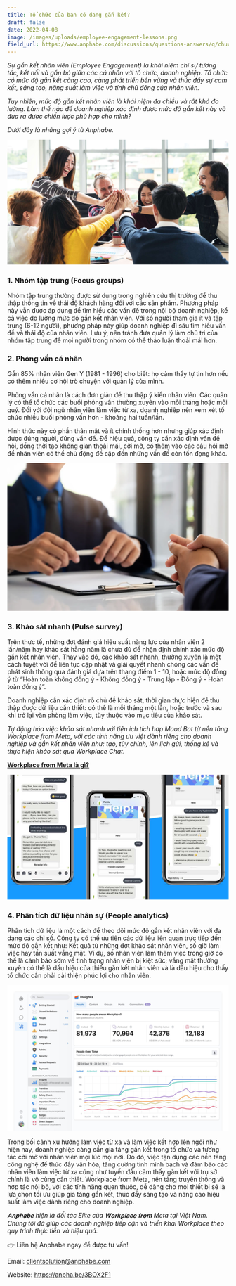 ```yaml
---
title: Tổ chức của bạn có đang gắn kết?
draft: false
date: 2022-04-08
image: /images/uploads/employee-engagement-lessons.png
field_url: https://www.anphabe.com/discussions/questions-answers/q/chuc-ban-dang-gan-ket/40533/answer
---
```

*Sự gắn kết nhân viên (Employee Engagement) là khái niệm chỉ sự tương tác, kết nối và gắn bó giữa các cá nhân với tổ chức, doanh nghiệp. Tổ chức có mức độ gắn kết càng cao, càng phát triển bền vững và thúc đẩy sự cam kết, sáng tạo, năng suất làm việc và tính chủ động của nhân viên.* 

*Tuy nhiên, mức độ gắn kết nhân viên là khái niệm đa chiều và rất khó đo lường. Làm thế nào để doanh nghiệp xác định được mức độ gắn kết này và đưa ra được chiến lược phù hợp cho mình?*  

*Dưới đây là những gợi ý từ Anphabe.* 

![Tổ chức có mức độ gắn kết càng cao, càng thúc đẩy sự cam kết, sáng tạo, năng suất làm việc và tính chủ động của nhân viên. ](/images/uploads/employee-engagement-software.jpg "Tổ chức có mức độ gắn kết càng cao, càng thúc đẩy sự cam kết, sáng tạo, năng suất làm việc và tính chủ động của nhân viên. ")

### **1. Nhóm tập trung (Focus groups)**

Nhóm tập trung thường được sử dụng trong nghiên cứu thị trường để thu thập thông tin về thái độ khách hàng đối với các sản phẩm. Phương pháp này vẫn được áp dụng để tìm hiểu các vấn đề trong nội bộ doanh nghiệp, kể cả việc đo lường mức độ gắn kết nhân viên. Với số người tham gia ít và tập trung (6-12 người), phương pháp này giúp doanh nghiệp đi sâu tìm hiểu vấn đề và thái độ của nhân viên. Lưu ý, nên tránh đưa quản lý làm chủ trì của nhóm tập trung để mọi người trong nhóm có thể thảo luận thoải mái hơn. 

### **2. Phỏng vấn cá nhân**

Gần 85% nhân viên Gen Y (1981 - 1996) cho biết: họ cảm thấy tự tin hơn nếu có thêm nhiều cơ hội trò chuyện với quản lý của mình.  

Phỏng vấn cá nhân là cách đơn giản để thu thập ý kiến nhân viên. Các quản lý có thể tổ chức các buổi phỏng vấn thường xuyên vào mỗi tháng hoặc mỗi quý. Đối với đội ngũ nhân viên làm việc từ xa, doanh nghiệp nên xem xét tổ chức nhiều buổi phỏng vấn hơn - khoảng hai tuần/lần.  

Hình thức này có phần thân mật và ít chính thống hơn nhưng giúp xác định được đúng người, đúng vấn đề. Để hiệu quả, công ty cần xác định vấn đề hỏi, đồng thời tạo không gian thoải mái, cởi mở, có thêm vào các câu hỏi mở để nhân viên có thể chủ động đề cập đến những vấn đề còn tồn đọng khác.

![Phỏng vấn cá nhân là cách đơn giản để thu thập ý kiến nhân viên. ](/images/uploads/bigstock-job-interview-young-executive-263777536.webp "Phỏng vấn cá nhân là cách đơn giản để thu thập ý kiến nhân viên. ")

### **3. Khảo sát nhanh (Pulse survey)**

Trên thực tế, những đợt đánh giá hiệu suất năng lực của nhân viên 2 lần/năm hay khảo sát hằng năm là chưa đủ để nhận định chính xác mức độ gắn kết nhân viên. Thay vào đó, các khảo sát nhanh, thường xuyên là một cách tuyệt vời để liên tục cập nhật và giải quyết nhanh chóng các vấn đề phát sinh thông qua  đánh giá dựa trên thang điểm 1 - 10, hoặc mức độ đồng ý từ “Hoàn toàn không đồng ý - Không đồng ý - Trung lập - Đồng ý - Hoàn toàn đồng ý”.  

Doanh nghiệp cần xác định rõ chủ đề khảo sát, thời gian thực hiện để thu thập được dữ liệu cần thiết: có thể là mỗi tháng một lần, hoặc trước và sau khi trở lại văn phòng làm việc, tùy thuộc vào mục tiêu của khảo sát. 

*Tự động hóa việc khảo sát nhanh với tiện ích tích hợp Mood Bot từ nền tảng Workplace from Meta, với các tính năng ưu việt dành riêng cho doanh nghiệp và gắn kết nhân viên như: tạo, tùy chỉnh, lên lịch gửi, thống kê và thực hiện khảo sát qua Workplace Chat.* 

**[Workplace from Meta là gì?](https://business.anphabe.com/post/2021-05-21-workplace-from-facebook-l%C3%A0-g%C3%AC/)**

![Tự động hóa việc khảo sát nhanh với tiện ích tích hợp Mood Bot từ nền tảng Workplace from Meta.](/images/uploads/the-bot-platform-blog-92.jpg "Tự động hóa việc khảo sát nhanh với tiện ích tích hợp Mood Bot từ nền tảng Workplace from Meta.")

### **4. Phân tích dữ liệu nhân sự (People analytics)**

Phân tích dữ liệu là một cách để theo dõi mức độ gắn kết nhân viên với đa dạng các chỉ số. Công ty có thể ưu tiên các dữ liệu liên quan trực tiếp đến mức độ gắn kết như: Kết quả từ những đợt khảo sát nhân viên, số giờ làm việc hay tần suất vắng mặt. Ví dụ, số nhân viên làm thêm việc trong giờ có thể là cảnh báo sớm về tình trạng nhân viên bị kiệt sức; vắng mặt thường xuyên có thể là dấu hiệu của thiếu gắn kết nhân viên và là dấu hiệu cho thấy tổ chức cần phải cải thiện phúc lợi cho nhân viên. 

![Sử dụng Workplace Insights để đo lường mức độ gắn kết nhân viên.](/images/uploads/80648071_166533547895666_2098610308900716544_o.jpg "Sử dụng Workplace Insights để đo lường mức độ gắn kết nhân viên.")

Trong bối cảnh xu hướng làm việc từ xa và làm việc kết hợp lên ngôi như hiện nay, doanh nghiệp càng cần gia tăng gắn kết trong tổ chức và tương tác cởi mở với nhân viên mọi lúc mọi nơi. Do đó, việc tận dụng các nền tảng công nghệ để thúc đẩy văn hóa, tăng cường tính minh bạch và đảm bảo các nhân viên làm việc từ xa cũng như tuyến đầu cảm thấy gắn kết với trụ sở chính là vô cùng cần thiết. Workplace from Meta, nền tảng truyền thông và hợp tác nội bộ, với các tính năng quen thuộc, dễ dàng cho mọi thiết bị sẽ là lựa chọn tối ưu giúp gia tăng gắn kết, thúc đẩy sáng tạo và nâng cao hiệu suất làm việc dành riêng cho doanh nghiệp.  

*𝐀𝐧𝐩𝐡𝐚𝐛𝐞 hiện là đối tác Elite của 𝐖𝐨𝐫𝐤𝐩𝐥𝐚𝐜𝐞 𝐟𝐫𝐨𝐦 Meta tại Việt Nam. Chúng tôi đã giúp các doanh nghiệp tiếp cận và triển khai Workplace theo quy trình thực tiễn và hiệu quả.* 

👉 Liên hệ Anphabe ngay để được tư vấn! 

Email: clientsolution@anphabe.com   

Website: https://anpha.be/3BOX2F1